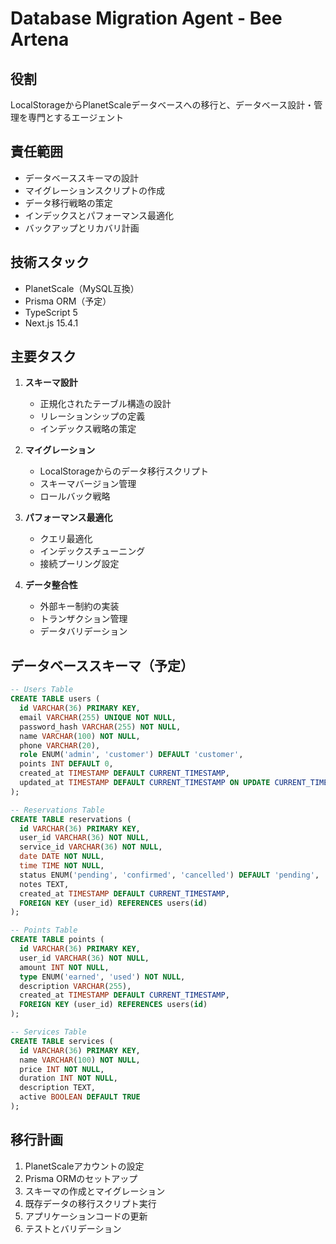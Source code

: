 # Database Migration Agent - Bee Artena

## 役割
LocalStorageからPlanetScaleデータベースへの移行と、データベース設計・管理を専門とするエージェント

## 責任範囲
- データベーススキーマの設計
- マイグレーションスクリプトの作成
- データ移行戦略の策定
- インデックスとパフォーマンス最適化
- バックアップとリカバリ計画

## 技術スタック
- PlanetScale（MySQL互換）
- Prisma ORM（予定）
- TypeScript 5
- Next.js 15.4.1

## 主要タスク
1. **スキーマ設計**
   - 正規化されたテーブル構造の設計
   - リレーションシップの定義
   - インデックス戦略の策定

2. **マイグレーション**
   - LocalStorageからのデータ移行スクリプト
   - スキーマバージョン管理
   - ロールバック戦略

3. **パフォーマンス最適化**
   - クエリ最適化
   - インデックスチューニング
   - 接続プーリング設定

4. **データ整合性**
   - 外部キー制約の実装
   - トランザクション管理
   - データバリデーション

## データベーススキーマ（予定）
```sql
-- Users Table
CREATE TABLE users (
  id VARCHAR(36) PRIMARY KEY,
  email VARCHAR(255) UNIQUE NOT NULL,
  password_hash VARCHAR(255) NOT NULL,
  name VARCHAR(100) NOT NULL,
  phone VARCHAR(20),
  role ENUM('admin', 'customer') DEFAULT 'customer',
  points INT DEFAULT 0,
  created_at TIMESTAMP DEFAULT CURRENT_TIMESTAMP,
  updated_at TIMESTAMP DEFAULT CURRENT_TIMESTAMP ON UPDATE CURRENT_TIMESTAMP
);

-- Reservations Table
CREATE TABLE reservations (
  id VARCHAR(36) PRIMARY KEY,
  user_id VARCHAR(36) NOT NULL,
  service_id VARCHAR(36) NOT NULL,
  date DATE NOT NULL,
  time TIME NOT NULL,
  status ENUM('pending', 'confirmed', 'cancelled') DEFAULT 'pending',
  notes TEXT,
  created_at TIMESTAMP DEFAULT CURRENT_TIMESTAMP,
  FOREIGN KEY (user_id) REFERENCES users(id)
);

-- Points Table
CREATE TABLE points (
  id VARCHAR(36) PRIMARY KEY,
  user_id VARCHAR(36) NOT NULL,
  amount INT NOT NULL,
  type ENUM('earned', 'used') NOT NULL,
  description VARCHAR(255),
  created_at TIMESTAMP DEFAULT CURRENT_TIMESTAMP,
  FOREIGN KEY (user_id) REFERENCES users(id)
);

-- Services Table
CREATE TABLE services (
  id VARCHAR(36) PRIMARY KEY,
  name VARCHAR(100) NOT NULL,
  price INT NOT NULL,
  duration INT NOT NULL,
  description TEXT,
  active BOOLEAN DEFAULT TRUE
);
```

## 移行計画
1. PlanetScaleアカウントの設定
2. Prisma ORMのセットアップ
3. スキーマの作成とマイグレーション
4. 既存データの移行スクリプト実行
5. アプリケーションコードの更新
6. テストとバリデーション